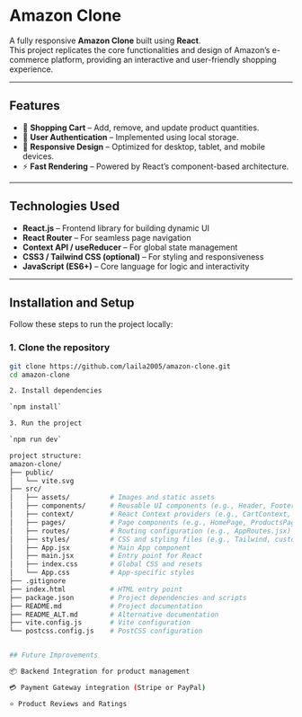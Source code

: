 # **Amazon Clone**

A fully responsive **Amazon Clone** built using **React**.  
This project replicates the core functionalities and design of Amazon’s e-commerce platform, providing an interactive and user-friendly shopping experience.

---

## **Features**

- 🛒 **Shopping Cart** – Add, remove, and update product quantities.  
- 🔐 **User Authentication** – Implemented using local storage.  
- 📱 **Responsive Design** – Optimized for desktop, tablet, and mobile devices.  
- ⚡ **Fast Rendering** – Powered by React’s component-based architecture.  

---

## **Technologies Used**

- **React.js** – Frontend library for building dynamic UI  
- **React Router** – For seamless page navigation  
- **Context API / useReducer** – For global state management  
- **CSS3 / Tailwind CSS (optional)** – For styling and responsiveness  
- **JavaScript (ES6+)** – Core language for logic and interactivity  

---

## **Installation and Setup**

Follow these steps to run the project locally:

### **1. Clone the repository**
```bash
git clone https://github.com/laila2005/amazon-clone.git
cd amazon-clone

2. Install dependencies

`npm install`

3. Run the project

`npm run dev`

project structure:
amazon-clone/
├── public/
│   └── vite.svg
├── src/
│   ├── assets/          # Images and static assets
│   ├── components/      # Reusable UI components (e.g., Header, Footer, ProductCard, CartItem)
│   ├── context/         # React Context providers (e.g., CartContext, UserContext)
│   ├── pages/           # Page components (e.g., HomePage, ProductsPage, CartPage, CheckoutPage, LoginPage, SignupPage)
│   ├── routes/          # Routing configuration (e.g., AppRoutes.jsx)
│   ├── styles/          # CSS and styling files (e.g., Tailwind, custom styles)
│   ├── App.jsx          # Main App component
│   ├── main.jsx         # Entry point for React
│   ├── index.css        # Global CSS and resets
│   └── App.css          # App-specific styles
├── .gitignore
├── index.html           # HTML entry point
├── package.json         # Project dependencies and scripts
├── README.md            # Project documentation
├── README_ALT.md        # Alternative documentation
├── vite.config.js       # Vite configuration
└── postcss.config.js    # PostCSS configuration


## Future Improvements

📦 Backend Integration for product management

💳 Payment Gateway integration (Stripe or PayPal)

⭐ Product Reviews and Ratings

